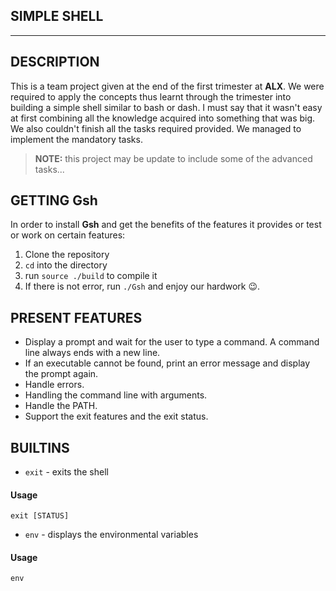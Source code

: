 ## SIMPLE SHELL
---

## DESCRIPTION
This is a team project given at the end of the first trimester at **ALX**. We were required to apply the concepts thus learnt through the trimester into building a simple shell similar to bash or dash. I must say that it wasn't easy at first combining all the knowledge acquired into something that was big. We also couldn't finish all the tasks required provided. We managed to implement the mandatory tasks.
> **NOTE:** this project may be update to include some of the advanced tasks...
## GETTING Gsh
In order to install **Gsh** and get the benefits of the features it provides or test or work on certain features:
1. Clone the repository
2. `cd` into the directory
3. run `source ./build` to compile it
4. If there is not error, run `./Gsh` and enjoy our hardwork :wink:.
## PRESENT FEATURES
* Display a prompt and wait for the user to type a command. A command line always ends with a new line.
* If an executable cannot be found, print an error message and display the prompt again.
* Handle errors.
* Handling the command line with arguments.
* Handle the PATH.
* Support the exit features and the exit status.
## BUILTINS
- `exit` - exits the shell
#### Usage
```
exit [STATUS]
```
- `env` - displays the environmental variables
#### Usage
```
env
